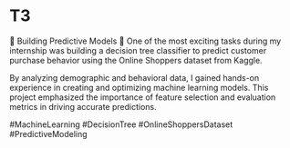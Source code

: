 # T3
🌳 Building Predictive Models 🌳
One of the most exciting tasks during my internship was building a decision tree classifier to predict customer purchase behavior using the Online Shoppers dataset from Kaggle.

By analyzing demographic and behavioral data, I gained hands-on experience in creating and optimizing machine learning models. This project emphasized the importance of feature selection and evaluation metrics in driving accurate predictions.

#MachineLearning #DecisionTree #OnlineShoppersDataset #PredictiveModeling
